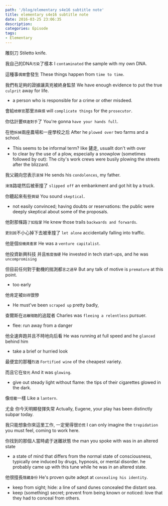 ```yaml
---
path: '/blog/elementary s4e16 subtitle note'
title: elementary s4e16 subtitle note
date: 2016-03-25 23:06:35
description:
categories: Episode
tags:
- Elementary
---
```


雕刻刀
Stiletto knife.

我自己的DNA`污染`了樣本
I `contaminated` the sample with my own DNA.

這種事`偶爾`會發生
These things happen from `time to time`.

我們有足夠的證據讓真兇被終身監禁
We have enough evidence to put the true `culprit` away for life.
- a person who is responsible for a crime or other misdeed.


會給`檢察官`那里`添麻煩`
will `complicate things` for the `prosecutor`.

你估計要`棋逢對手`了
You're gonna `have your hands full`.

在他`拆掉`兩座農場和一座學校之后
After he `plowed over` two farms and a school.
- This seems to be informal term? like 鏟走, usuallt don't with over
- to clear by the use of a plow, especially a snowplow (sometimes followed by out): The city's work crews were busily plowing the streets after the blizzard.

我父親向您表示`哀悼`
He sends his `condolences`, my father.

`滑落`路堤然后被車撞了
`slipped off` an embankment and got hit by a truck.

你聽起來有些`質疑`
You sound `skeptical`.
- not easily convinced; having doubts or reservations: the public were deeply skeptical about some of the proposals.

他對那條路`了如指掌`
He knew those trails `backwards and forwards`.

`更別說`不小心掉下去被車撞了
`let alone` accidentally falling into traffic.

他是個`投機資產家`
He was a `venture capitalist`.

他投資新興科技  并且`態度強硬`
He invested in tech start-ups, and he was `uncompromising`

但目前任何對于動機的揣測都`言之過早`
But any talk of motive is `premature` at this point.
- too early

他肯定被`刮得`很慘
- He must've been `scraped up` pretty badly,

查爾斯在`逃離殘酷`的追蹤者
Charles was `fleeing a relentless` pursuer.
- flee: run away from a danger

他全速奔跑并且不時地向后看
He was running at full speed and he `glanced` behind him
- take a brief or hurried look

最便宜的那種`烈酒`
`Fortified wine` of the cheapest variety.

而且它在`發光`
And it was `glowing`.
- give out steady light without flame: the tips of their cigarettes glowed in the dark.

像`燈籠`一樣
Like a `lantern`.

尤金  你今天明顯發揮失常
Actually, Eugene, your play has been distinctly subpar today.

我只能想象你來這里工作, 一定覺得很`恐慌`
I can only imagine the `trepidation` you must feel, coming to work here.

你找到的那個人當時處于迷離狀態
the man you spoke with was in an altered state
- a state of mind that differs from the normal state of consciousness, typically one induced by drugs, hypnosis, or mental disorder. he probably came up with this tune while he was in an altered state.

他很擅長`隱藏身份`
He's proven quite adept at `concealing his identity`.
- keep from sight; hide: a line of sand dunes concealed the distant sea.
- keep (something) secret; prevent from being known or noticed: love that they had to conceal from others.